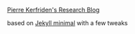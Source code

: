 [Pierre Kerfriden's Research Blog](https://kerfriden.github.io)

based on [Jekyll minimal](https://github.com/pages-themes/minimal) with a few tweaks

